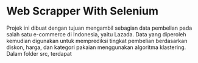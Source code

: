 # Web Scrapper With Selenium

Projek ini dibuat dengan tujuan mengambil sebagian data pembelian pada salah satu e-commerce di Indonesia, yaitu Lazada. Data yang diperoleh kemudian digunakan untuk memprediksi tingkat pembelian berdasarkan diskon, harga, dan kategori pakaian menggunakan algoritma klastering.
Dalam folder src, terdapat 
